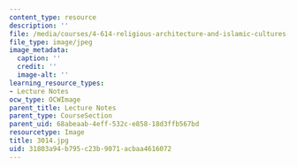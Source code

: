 ```yaml
---
content_type: resource
description: ''
file: /media/courses/4-614-religious-architecture-and-islamic-cultures-fall-2002/31803a94b795c23b9071acbaa4616072_3014.jpg
file_type: image/jpeg
image_metadata:
  caption: ''
  credit: ''
  image-alt: ''
learning_resource_types:
- Lecture Notes
ocw_type: OCWImage
parent_title: Lecture Notes
parent_type: CourseSection
parent_uid: 68abeaab-4eff-532c-e858-18d3ffb567bd
resourcetype: Image
title: 3014.jpg
uid: 31803a94-b795-c23b-9071-acbaa4616072
---
```

